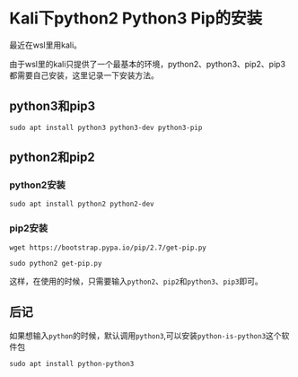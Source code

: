 # Kali下python2 Python3 Pip的安装

最近在wsl里用kali。

由于wsl里的kali只提供了一个最基本的环境，python2、python3、pip2、pip3都需要自己安装，这里记录一下安装方法。

## python3和pip3
```
sudo apt install python3 python3-dev python3-pip
```

## python2和pip2
### python2安装
```
sudo apt install python2 python2-dev
```
### pip2安装
```
wget https://bootstrap.pypa.io/pip/2.7/get-pip.py

sudo python2 get-pip.py
```

这样，在使用的时候，只需要输入`python2`、`pip2`和`python3`、`pip3`即可。

## 后记

如果想输入`python`的时候，默认调用`python3`,可以安装`python-is-python3`这个软件包
```
sudo apt install python-python3
```
